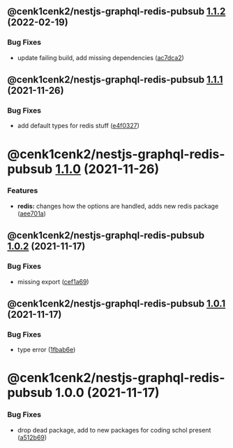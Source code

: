 ## @cenk1cenk2/nestjs-graphql-redis-pubsub [1.1.2](https://github.com/cenk1cenk2/nestjs-tools/compare/@cenk1cenk2/nestjs-graphql-redis-pubsub@1.1.1...@cenk1cenk2/nestjs-graphql-redis-pubsub@1.1.2) (2022-02-19)

### Bug Fixes

- update failing build, add missing dependencies ([ac7dca2](https://github.com/cenk1cenk2/nestjs-tools/commit/ac7dca229dfa99b19fd825d89687f7219950d37f))

## @cenk1cenk2/nestjs-graphql-redis-pubsub [1.1.1](https://github.com/cenk1cenk2/nestjs-tools/compare/@cenk1cenk2/nestjs-graphql-redis-pubsub@1.1.0...@cenk1cenk2/nestjs-graphql-redis-pubsub@1.1.1) (2021-11-26)

### Bug Fixes

- add default types for redis stuff ([e4f0327](https://github.com/cenk1cenk2/nestjs-tools/commit/e4f0327ffcffc5f267adee364eae65b2084219c1))

# @cenk1cenk2/nestjs-graphql-redis-pubsub [1.1.0](https://github.com/cenk1cenk2/nestjs-tools/compare/@cenk1cenk2/nestjs-graphql-redis-pubsub@1.0.2...@cenk1cenk2/nestjs-graphql-redis-pubsub@1.1.0) (2021-11-26)

### Features

- **redis:** changes how the options are handled, adds new redis package ([aee701a](https://github.com/cenk1cenk2/nestjs-tools/commit/aee701a52d5891728be4acd9e2e5e6d5bece1417))

## @cenk1cenk2/nestjs-graphql-redis-pubsub [1.0.2](https://github.com/cenk1cenk2/nestjs-tools/compare/@cenk1cenk2/nestjs-graphql-redis-pubsub@1.0.1...@cenk1cenk2/nestjs-graphql-redis-pubsub@1.0.2) (2021-11-17)

### Bug Fixes

- missing export ([cef1a69](https://github.com/cenk1cenk2/nestjs-tools/commit/cef1a69e40e1e099dc0108c1b5dae4841fcd1eed))

## @cenk1cenk2/nestjs-graphql-redis-pubsub [1.0.1](https://github.com/cenk1cenk2/nestjs-tools/compare/@cenk1cenk2/nestjs-graphql-redis-pubsub@1.0.0...@cenk1cenk2/nestjs-graphql-redis-pubsub@1.0.1) (2021-11-17)

### Bug Fixes

- type error ([1fbab6e](https://github.com/cenk1cenk2/nestjs-tools/commit/1fbab6ecce6b22099505756c03c63d9b261bf75d))

# @cenk1cenk2/nestjs-graphql-redis-pubsub 1.0.0 (2021-11-17)

### Bug Fixes

- drop dead package, add to new packages for coding schol present ([a512b69](https://github.com/cenk1cenk2/nestjs-tools/commit/a512b69aed6dcaeb91113bba1d45933da5fd665c))
